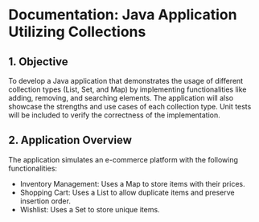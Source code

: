 # Documentation: Java Application Utilizing Collections

## 1. Objective

To develop a Java application that demonstrates the usage of different collection types (List, Set, and Map) by implementing functionalities like adding, removing, and searching elements. The application will also showcase the strengths and use cases of each collection type. Unit tests will be included to verify the correctness of the implementation.

## 2. Application Overview

The application simulates an e-commerce platform with the following functionalities:

  * Inventory Management: Uses a Map to store items with their prices.
  * Shopping Cart: Uses a List to allow duplicate items and preserve insertion order.
  * Wishlist: Uses a Set to store unique items.

